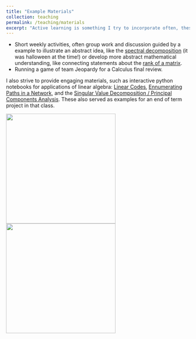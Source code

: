 ```yaml
---
title: "Example Materials"
collection: teaching
permalink: /teaching/materials
excerpt: "Active learning is something I try to incorporate often, these are some examples of how I structured a portion of my classes around this.  </br><img src='https://bmdart.github.io/bmintz.github.io//files/networks.png' style='height:300px;' >"
---
```


- Short weekly activities, often group work and discussion guided by a example to illustrate an abstract idea, like the <a href='https://bmdart.github.io/bmintz.github.io//files/lin-alg_spectral-activity.pdf'>spectral decomposition</a> (it was halloween at the time!) or develop more abstract mathematical understanding, like connecting statements about the <a href='https://bmdart.github.io/bmintz.github.io//files/lin-alg_rank-activity.pdf'>rank of a matrix</a>. 
- Running a game of team Jeopardy for a Calculus final review. 

I also strive to provide engaging materials, such as interactive python notebooks for applications of linear algebra: <a href='https://colab.research.google.com/drive/118o4tZFp-Ltde461CkAczoacwFRdzn_v?usp=sharing'>Linear Codes</a>, <a href='https://colab.research.google.com/drive/1yJdZ3nmU_v7TmSmmSxuRrqjB90Oz4c0g?usp=sharing'>Ennumerating Paths in a Network</a>, and the <a href='https://colab.research.google.com/drive/1POF4TYbvR5hknTHeJJvJmGRTTjHzR1Kt?usp=sharing'>Singular Value Decomposition / Principal Components Analysis</a>. These also served as examples for an end of term project in that class. 

<img src='https://bmdart.github.io/bmintz.github.io//files/networks.png' style='height:300px;' >
<img src='https://bmdart.github.io/bmintz.github.io//files/hamming.png' style='height:300px;' >

